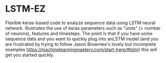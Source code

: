 # LSTM-EZ
Flexible keras-based code to analyze sequence data using LSTM neural network. 
Illustrates the use of keras parameters such as "units" (= number of neurons), features and timesteps. 
The point is that if you have some sequence data and you want to quickly plug into anLSTM model 
(and you are frustrated by trying to follow Jason Brownlee's lovely but incomplete examples
https://machinelearningmastery.com/start-here/#lstm) 
this will get you started quickly.
